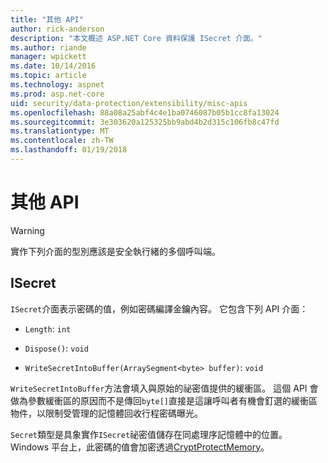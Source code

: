 ```yaml
---
title: "其他 API"
author: rick-anderson
description: "本文概述 ASP.NET Core 資料保護 ISecret 介面。"
ms.author: riande
manager: wpickett
ms.date: 10/14/2016
ms.topic: article
ms.technology: aspnet
ms.prod: asp.net-core
uid: security/data-protection/extensibility/misc-apis
ms.openlocfilehash: 88a08a25abf4c4e1ba0746087b05b1cc8fa13024
ms.sourcegitcommit: 3e303620a125325bb9abd4b2d315c106fb8c47fd
ms.translationtype: MT
ms.contentlocale: zh-TW
ms.lasthandoff: 01/19/2018
---
```

# <a name="miscellaneous-apis"></a>其他 API

<a name="data-protection-extensibility-mics-apis"></a>

>[!WARNING]
> 實作下列介面的型別應該是安全執行緒的多個呼叫端。

## <a name="isecret"></a>ISecret

`ISecret`介面表示密碼的值，例如密碼編譯金鑰內容。 它包含下列 API 介面：

* `Length`: `int`

* `Dispose()`: `void`

* `WriteSecretIntoBuffer(ArraySegment<byte> buffer)`: `void`

`WriteSecretIntoBuffer`方法會填入與原始的祕密值提供的緩衝區。 這個 API 會做為參數緩衝區的原因而不是傳回`byte[]`直接是這讓呼叫者有機會釘選的緩衝區物件，以限制受管理的記憶體回收行程密碼曝光。

`Secret`類型是具象實作`ISecret`祕密值儲存在同處理序記憶體中的位置。 Windows 平台上，此密碼的值會加密透過[CryptProtectMemory](https://msdn.microsoft.com/library/windows/desktop/aa380262(v=vs.85).aspx)。

